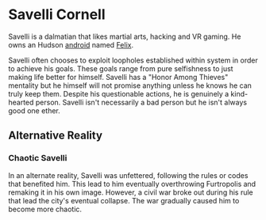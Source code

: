 # Savelli Cornell

Savelli is a dalmatian that likes martial arts, hacking and VR gaming. He owns an Hudson [android](../universe/androids.md) named [Felix](felix.md).

Savelli often chooses to exploit loopholes established within system in order to achieve his goals. These goals range from pure selfishness to just making life better for himself. Savelli has a "Honor Among Thieves" mentality but he himself will not promise anything unless he knows he can truly keep them. Despite his questionable actions, he is genuinely a kind-hearted person. Savelli isn't necessarily a bad person but he isn't always good one ether.

## Alternative Reality

### Chaotic Savelli

In an alternate reality, Savelli was unfettered, following the rules or codes that benefited him. This lead to him eventually overthrowing Furtropolis and remaking it in his own image. However, a civil war broke out during his rule that lead the city's eventual collapse. The war gradually caused him to become more chaotic.